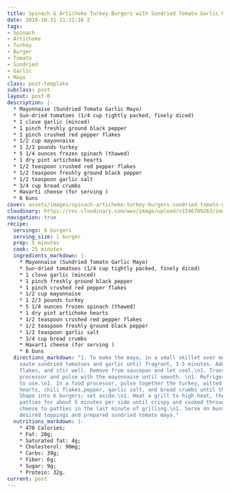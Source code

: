 ```yaml
---
title: Spinach & Artichoke Turkey Burgers with Sundried Tomato Garlic Mayo
date: 2018-10-31 11:21:16 Z
tags:
- Spinach
- Artichoke
- Turkey
- Burger
- Tomato
- Sundried
- Garlic
- Mayo
class: post-template
subclass: post
layout: post-B
description: |-
  * Mayonnaise (Sundried Tomato Garlic Mayo)
  * Sun-dried tomatoes (1/4 cup tightly packed, finely diced)
  * 1 clove garlic (minced)
  * 1 pinch freshly ground black pepper
  * 1 pinch crushed red pepper flakes
  * 1/2 cup mayonnaise
  * 1 2/3 pounds turkey
  * 5 1/4 ounces frozen spinach (thawed)
  * 1 dry pint artichoke hearts
  * 1/2 teaspoon crushed red pepper flakes
  * 1/2 teaspoon freshly ground black pepper
  * 1/2 teaspoon garlic salt
  * 3/4 cup bread crumbs
  * Havarti cheese (for serving )
  * 6 buns
cover: assets/images/spinach-artichoke-turkey-burgers-sundried-tomato-garlic-mayo.jpg
cloudinary: https://res.cloudinary.com/wws/image/upload/v1546789263/images/spinach-artichoke-turkey-burgers-sundried-tomato-garlic-mayo.jpg
navigation: true
recipe:
  servings: 6 burgers
  serving_size: 1 burger
  prep: 5 minutes
  cook: 25 minutes
  ingredients_markdown: |-
    * Mayonnaise (Sundried Tomato Garlic Mayo)
    * Sun-dried tomatoes (1/4 cup tightly packed, finely diced)
    * 1 clove garlic (minced)
    * 1 pinch freshly ground black pepper
    * 1 pinch crushed red pepper flakes
    * 1/2 cup mayonnaise
    * 1 2/3 pounds turkey
    * 5 1/4 ounces frozen spinach (thawed)
    * 1 dry pint artichoke hearts
    * 1/2 teaspoon crushed red pepper flakes
    * 1/2 teaspoon freshly ground black pepper
    * 1/2 teaspoon garlic salt
    * 3/4 cup bread crumbs
    * Havarti cheese (for serving )
    * 6 buns
  directions_markdown: "1. To make the mayo, in a small skillet over medium-heat,
    saute sundried tomatoes and garlic until fragrant, 3-5 minutes. Add pepper, chili
    flakes, and stir well. Remove from saucepan and let cool.\n1. Transfer to a food
    processor and pulse with the mayonnaise until smooth. \n1. Refrigerate until ready
    to use.\n1. In a food processor, pulse together the turkey, wilted spinach, artichoke
    hearts, chili flakes,pepper, garlic salt, and bread crumbs until thoroughly combined.\n1.
    Shape into 6 burgers; set aside.\n1. Heat a grill to high heat, then grill the
    patties for about 5 minutes per side until crispy and cooked through.\n1. Add
    cheese to patties in the last minute of grilling.\n1. Serve on buns topped with
    desired toppings and prepared sundried tomato mayo."
  nutritions_markdown: |-
    * 470 Calories;
    * Fat: 20g;
    * Saturated fat: 4g;
    * Cholesterol: 90mg;
    * Carbs: 39g;
    * Fiber: 6g;
    * Sugar: 9g;
    * Protein: 32g.
current: post
---
```


